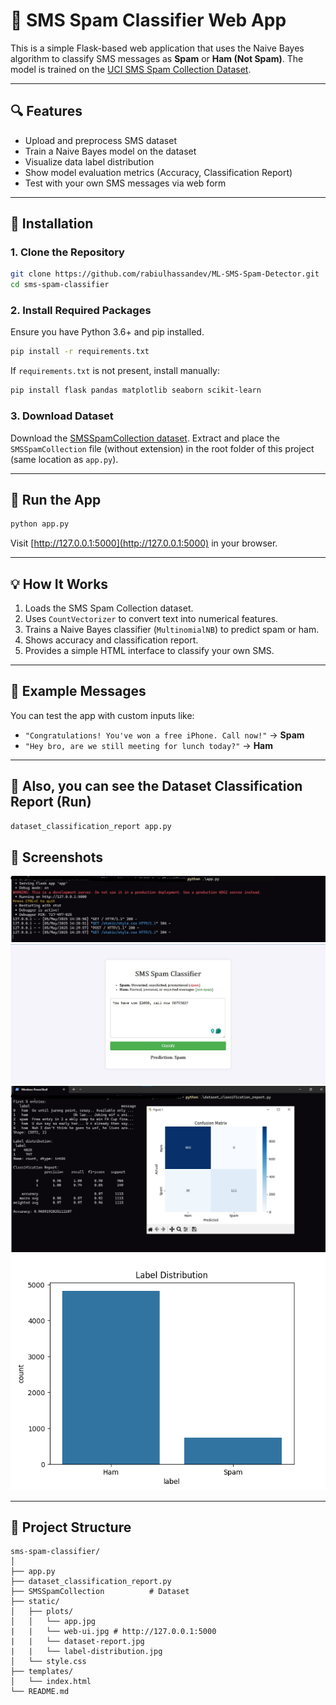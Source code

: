 # 📱 SMS Spam Classifier Web App

This is a simple Flask-based web application that uses the Naive Bayes algorithm to classify SMS messages as **Spam** or **Ham (Not Spam)**. The model is trained on the [UCI SMS Spam Collection Dataset](https://archive.ics.uci.edu/ml/datasets/SMS+Spam+Collection).

---

## 🔍 Features

- Upload and preprocess SMS dataset
- Train a Naive Bayes model on the dataset
- Visualize data label distribution
- Show model evaluation metrics (Accuracy, Classification Report)
- Test with your own SMS messages via web form

---

## 🚀 Installation

### 1. Clone the Repository

```bash
git clone https://github.com/rabiulhassandev/ML-SMS-Spam-Detector.git
cd sms-spam-classifier
```

### 2. Install Required Packages

Ensure you have Python 3.6+ and pip installed.

```bash
pip install -r requirements.txt
```

If `requirements.txt` is not present, install manually:

```bash
pip install flask pandas matplotlib seaborn scikit-learn
```

### 3. Download Dataset

Download the [SMSSpamCollection dataset](https://archive.ics.uci.edu/ml/machine-learning-databases/00228/smsspamcollection.zip). Extract and place the `SMSSpamCollection` file (without extension) in the root folder of this project (same location as `app.py`).

---

## 🧠 Run the App

```bash
python app.py
```

Visit [http://127.0.0.1:5000](http://127.0.0.1:5000) in your browser.

---

## 💡 How It Works

1. Loads the SMS Spam Collection dataset.
2. Uses `CountVectorizer` to convert text into numerical features.
3. Trains a Naive Bayes classifier (`MultinomialNB`) to predict spam or ham.
4. Shows accuracy and classification report.
5. Provides a simple HTML interface to classify your own SMS.

---

## 🧪 Example Messages

You can test the app with custom inputs like:

- `"Congratulations! You've won a free iPhone. Call now!"` → **Spam**
- `"Hey bro, are we still meeting for lunch today?"` → **Ham**

---

## 🧠 Also, you can see the Dataset Classification Report (Run)

```bash
dataset_classification_report app.py
```

## 📸 Screenshots

![Web UI](static/plots/app.jpg)
![Web UI](static/plots/web-ui.jpg)
![Web UI](static/plots/dataset-report.jpg)
![Web UI](static/plots/label-distribution.png)

---

## 📂 Project Structure

```
sms-spam-classifier/
│
├── app.py
├── dataset_classification_report.py
├── SMSSpamCollection          # Dataset 
├── static/
│   ├── plots/
│   │   └── app.jpg
|   |   └── web-ui.jpg # http://127.0.0.1:5000
|   |   └── dataset-report.jpg
|   |   └── label-distribution.jpg
│   └── style.css
├── templates/
│   └── index.html
└── README.md
```
